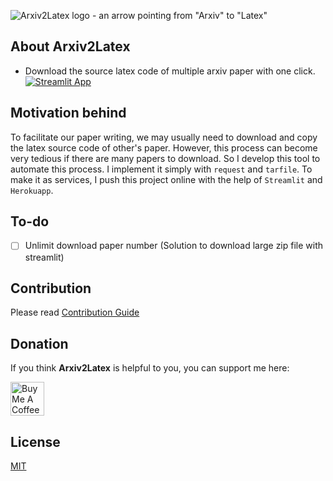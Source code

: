 ![Arxiv2Latex logo - an arrow pointing from "Arxiv" to "Latex"](Arxiv2latex.jpg)

## About Arxiv2Latex 
- Download the source latex code of multiple arxiv paper with one click. 
[![Streamlit App](https://static.streamlit.io/badges/streamlit_badge_black_white.svg)](https://arxiv2latex.herokuapp.com/)

## Motivation behind
To facilitate our paper writing, we may usually need to download and copy the latex source code of other's paper. However, this process can become very tedious if there are many papers to download. So I develop this tool to automate this process. I implement it simply with `request` and `tarfile`. To make it as services, I push this project online with the help of `Streamlit` and `Herokuapp`.

## To-do
- [ ] Unlimit download paper number (Solution to download large zip file with streamlit)


## Contribution

Please read [Contribution Guide](CONTRIBUTION.md)

## Donation

If you think **Arxiv2Latex** is helpful to you, you can support me here:

<a href="https://www.buymeacoffee.com/yixin617" target="_blank"><img src="https://cdn.buymeacoffee.com/buttons/v2/default-yellow.png" alt="Buy Me A Coffee" style="height: 54px;" height="54"></a>

## License
[MIT](https://choosealicense.com/licenses/mit/)
